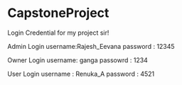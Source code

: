 # CapstoneProject
Login Credential for my project sir!

Admin Login username:Rajesh_Eevana password : 12345

Owner Login username: ganga passowrd : 1234

User Login username : Renuka_A password : 4521
